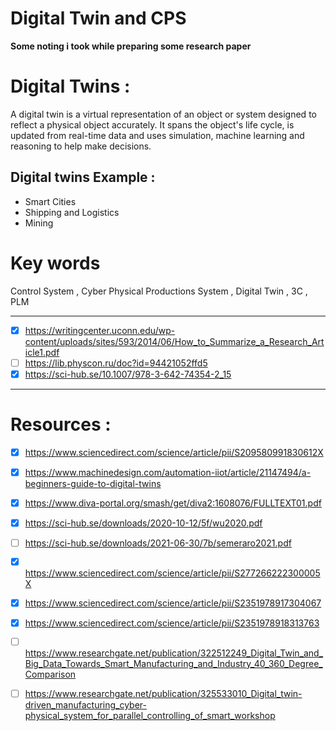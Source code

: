 # Digital Twin and CPS 
**Some noting i took while preparing some research paper**   

# Digital Twins : 
A digital twin is a virtual representation of an object or system designed to reflect a physical object accurately. It spans the object's life cycle, is updated from real-time data and uses simulation, machine learning and reasoning to help make decisions.
## Digital twins Example :
-   Smart Cities
-   Shipping and Logistics
-   Mining
# Key words 
Control System , Cyber Physical Productions System , Digital Twin , 3C , PLM

---

- [x] https://writingcenter.uconn.edu/wp-content/uploads/sites/593/2014/06/How_to_Summarize_a_Research_Article1.pdf
- [ ] https://lib.physcon.ru/doc?id=94421052ffd5
- [x] https://sci-hub.se/10.1007/978-3-642-74354-2_15

---
# Resources : 
- [x] https://www.sciencedirect.com/science/article/pii/S209580991830612X
- [x] https://www.machinedesign.com/automation-iiot/article/21147494/a-beginners-guide-to-digital-twins
- [x] https://www.diva-portal.org/smash/get/diva2:1608076/FULLTEXT01.pdf
- [x] https://sci-hub.se/downloads/2020-10-12/5f/wu2020.pdf
- [ ] https://sci-hub.se/downloads/2021-06-30/7b/semeraro2021.pdf
- [x] https://www.sciencedirect.com/science/article/pii/S277266222300005X
- [x] https://www.sciencedirect.com/science/article/pii/S2351978917304067
- [x] https://www.sciencedirect.com/science/article/pii/S2351978918313763
- [ ] https://www.researchgate.net/publication/322512249_Digital_Twin_and_Big_Data_Towards_Smart_Manufacturing_and_Industry_40_360_Degree_Comparison
- [ ] https://www.researchgate.net/publication/325533010_Digital_twin-driven_manufacturing_cyber-physical_system_for_parallel_controlling_of_smart_workshop

